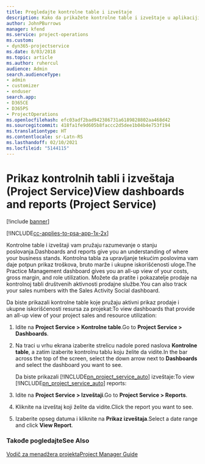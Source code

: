 ```yaml
---
title: Pregledajte kontrolne table i izveštaje
description: Kako da prikažete kontrolne table i izveštaje u aplikaciji Project Service
author: JohnPBurrows
manager: kfend
ms.service: project-operations
ms.custom:
- dyn365-projectservice
ms.date: 8/03/2018
ms.topic: article
ms.author: ruhercul
audience: Admin
search.audienceType:
- admin
- customizer
- enduser
search.app:
- D365CE
- D365PS
- ProjectOperations
ms.openlocfilehash: efc03adf2bad942386731a6189828802aa468d42
ms.sourcegitcommit: 418fa1fe9d605b8faccc2d5dee1b04b4e753f194
ms.translationtype: HT
ms.contentlocale: sr-Latn-RS
ms.lasthandoff: 02/10/2021
ms.locfileid: "5144115"
---
```

# <a name="view-dashboards-and-reports-project-service"></a><span data-ttu-id="b6bf3-103">Prikaz kontrolnih tabli i izveštaja (Project Service)</span><span class="sxs-lookup"><span data-stu-id="b6bf3-103">View dashboards and reports (Project Service)</span></span>

[!include [banner](../includes/psa-now-project-operations.md)]

[!INCLUDE[cc-applies-to-psa-app-1x-2x](../includes/cc-applies-to-psa-app-1x-2x.md)]

<span data-ttu-id="b6bf3-104">Kontrolne table i izveštaji vam pružaju razumevanje o stanju poslovanja.</span><span class="sxs-lookup"><span data-stu-id="b6bf3-104">Dashboards and reports give you an understanding of where your business stands.</span></span> <span data-ttu-id="b6bf3-105">Kontrolna tabla za upravljanje tekućim poslovima vam daje potpun prikaz troškova, bruto marže i ukupne iskorišćenosti uloge.</span><span class="sxs-lookup"><span data-stu-id="b6bf3-105">The Practice Management dashboard gives you an all-up view of your costs, gross margin, and role utilization.</span></span> <span data-ttu-id="b6bf3-106">Možete da pratite i pokazatelje prodaje na kontrolnoj tabli društvenih aktivnosti prodajne službe.</span><span class="sxs-lookup"><span data-stu-id="b6bf3-106">You can also track your sales numbers with the Sales Activity Social dashboard.</span></span>  
  
 <span data-ttu-id="b6bf3-107">Da biste prikazali kontrolne table koje pružaju aktivni prikaz prodaje i ukupne iskorišćenosti resursa za projekat:</span><span class="sxs-lookup"><span data-stu-id="b6bf3-107">To view dashboards that provide an all-up view of your project sales and resource utilization:</span></span>  
  
1. <span data-ttu-id="b6bf3-108">Idite na **Project Service > Kontrolne table**.</span><span class="sxs-lookup"><span data-stu-id="b6bf3-108">Go to **Project Service > Dashboards**.</span></span>  
  
2. <span data-ttu-id="b6bf3-109">Na traci u vrhu ekrana izaberite strelicu nadole pored naslova **Kontrolne table**, a zatim izaberite kontrolnu tablu koju želite da vidite.</span><span class="sxs-lookup"><span data-stu-id="b6bf3-109">In the bar across the top of the screen, select the down arrow next to **Dashboards** and select the dashboard you want to see.</span></span>  
  
   <span data-ttu-id="b6bf3-110">Da biste prikazali [!INCLUDE[pn_project_service_auto](../includes/pn-project-service-auto.md)] izveštaje:</span><span class="sxs-lookup"><span data-stu-id="b6bf3-110">To view [!INCLUDE[pn_project_service_auto](../includes/pn-project-service-auto.md)] reports:</span></span>  
  
3. <span data-ttu-id="b6bf3-111">Idite na **Project Service > Izveštaji**.</span><span class="sxs-lookup"><span data-stu-id="b6bf3-111">Go to **Project Service > Reports**.</span></span>  
  
4. <span data-ttu-id="b6bf3-112">Kliknite na izveštaj koji želite da vidite.</span><span class="sxs-lookup"><span data-stu-id="b6bf3-112">Click the report you want to see.</span></span>  
  
5. <span data-ttu-id="b6bf3-113">Izaberite opseg datuma i kliknite na **Prikaz izveštaja**.</span><span class="sxs-lookup"><span data-stu-id="b6bf3-113">Select a date range and click **View Report**.</span></span>  
  
### <a name="see-also"></a><span data-ttu-id="b6bf3-114">Takođe pogledajte</span><span class="sxs-lookup"><span data-stu-id="b6bf3-114">See Also</span></span>  
 [<span data-ttu-id="b6bf3-115">Vodič za menadžera projekta</span><span class="sxs-lookup"><span data-stu-id="b6bf3-115">Project Manager Guide</span></span>](../psa/project-manager-guide.md)
